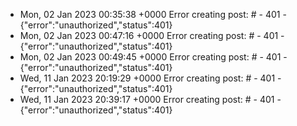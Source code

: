 * Mon, 02 Jan 2023 00:35:38 +0000 Error creating post: # - 401 - {"error":"unauthorized","status":401}
* Mon, 02 Jan 2023 00:47:16 +0000 Error creating post: # - 401 - {"error":"unauthorized","status":401}
* Mon, 02 Jan 2023 00:49:45 +0000 Error creating post: # - 401 - {"error":"unauthorized","status":401}
* Wed, 11 Jan 2023 20:19:29 +0000 Error creating post: # - 401 - {"error":"unauthorized","status":401}
* Wed, 11 Jan 2023 20:39:17 +0000 Error creating post: # - 401 - {"error":"unauthorized","status":401}
